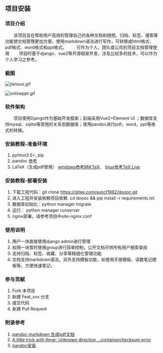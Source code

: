 ## 项目安装

### 项目介绍
&emsp;&emsp;该项目旨在帮助用户高效的管理自己的各种文档和随想。归档、标签、搜索等功能使文档管理更加方便。使用markdown语法进行写作，可转换成html格式、pdf格式、word格式和ppt格式。
&emsp;&emsp;可作为个人、团队或公司的项目文档管理使用
&emsp;&emsp;项目时基于django、vue2等开源框架开发，涉及比较多的技术，可以作为个人学习之参考。

### 截图
![jiansuo.gif](http://121.42.144.73/media/uploads/2018/09/17/jiansuo.gif)

![onlineppt.gif](http://121.42.144.73/media/uploads/2018/09/17/onlineppt.gif)

### 软件架构
&emsp;&emsp;项目使用Django作为基础开发框架；前端采用Vue2+Element UI
；数据库支持mysql、sqlite等常用的关系型数据库；使用pandoc进行pdf，word，ppt等格式的转换。


### 安装教程-准备环境
1. pyhton3.5+, pip
2. pandoc [参考](http://pandoc.org/installing.html)
3. LaTeX（生成pdf使用） [windows参考MiKTeX](https://miktex.org/download#unx)、 [linux参考TeX Live](http://www.tug.org/texlive/)

### 安装教程-部署安装
1. 下载工程代码：git clone https://gitee.com/suncf1982/doooc.git
2. 进入工程并安装依赖项目依赖.
cd doooc && pip install -r requirements.txt
3. 数据库初始化：python manager migrate
4. 运行： python manager runserver
5. nginx部署，请参考项目中site-nginx.conf

### 使用说明

1. 用户一块直接使用django admin进行管理
2. 权限一块暂时使用group进行简单控制，公开文档可供所有用户搜索查阅
3. 支持归档、标签、收藏、分享等精细化管理功能
4. 文档支持markdown语法。另外支持模板功能，如使用手册模板、读数笔记模板等，方便快速笔记。

### 参与贡献

1. Fork 本项目
2. 新建 Feat_xxx 分支
3. 提交代码
4. 新建 Pull Request


### 附录参考

1. [pandoc markdown 生成pdf文档](http://yijiebuyi.com/blog/17e31502e8a6229a18971a2499f0e72b.html)
2. [A little trick with tlmgr: Unknown directive …containerchecksum error](https://darrengoossens.wordpress.com/2016/06/20/a-little-trick-with-tlmgr-unknown-directive-containerchecksum-error/)
3. [pandoc安装](http://pandoc.org/MANUAL.html)

